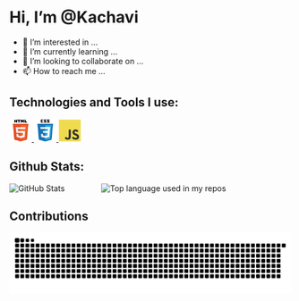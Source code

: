 # Hi, I’m @Kachavi
- 👀 I’m interested in ...
- 🌱 I’m currently learning ...
- 💞️ I’m looking to collaborate on ...
- 📫 How to reach me ...


<h2 align="left"> Technologies and Tools I use:</h2>
<p align="left">
    <a href="https://www.w3.org/html/" target="_blank"> <img src="https://raw.githubusercontent.com/devicons/devicon/master/icons/html5/html5-original-wordmark.svg" alt="html5" width="40" height="40"/> </a>
    <a href="https://www.w3schools.com/css/" target="_blank"> <img src="https://raw.githubusercontent.com/devicons/devicon/master/icons/css3/css3-original-wordmark.svg" alt="css3" width="40" height="40"/> </a>
    <a href="https://developer.mozilla.org/en-US/docs/Web/JavaScript" target="_blank"> <img src="https://raw.githubusercontent.com/devicons/devicon/master/icons/javascript/javascript-original.svg" alt="javascript" width="40" height="40"/> </a>
  

## Github Stats:
 <img align="right" width="340px" src="https://github-readme-stats.vercel.app/api/top-langs/?username=Kachavi&layout=compact&hide_title=1&card_width=300" alt="Top language used in my repos" />
<img width="500px"src="https://github-readme-stats.vercel.app/api?username=Kachavi&amp;show_icons=true" alt="GitHub Stats">

## Contributions
![snake svg](https://github.com/Kachavi/Kachavi/blob/output/github-contribution-grid-snake.svg)
